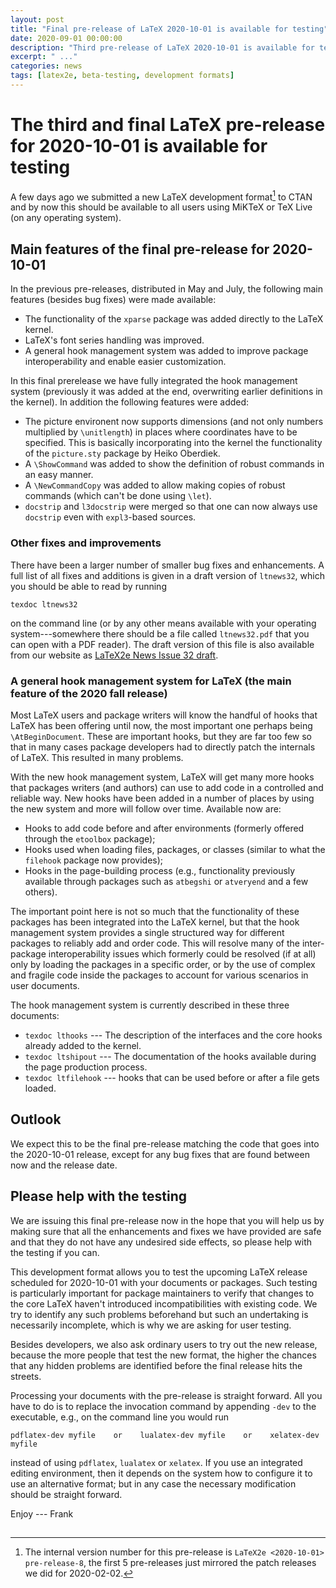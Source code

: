 ```yaml
---
layout: post
title: "Final pre-release of LaTeX 2020-10-01 is available for testing"
date: 2020-09-01 00:00:00
description: "Third pre-release of LaTeX 2020-10-01 is available for testing"
excerpt: " ..."
categories: news
tags: [latex2e, beta-testing, development formats]
---
```


# The third and final LaTeX pre-release for 2020-10-01 is available for testing

A few days ago we submitted a new LaTeX development format[^1] to CTAN
and by now this should be available to all users using MiKTeX or TeX
Live (on any operating system).


## Main features of the final pre-release for 2020-10-01

In the previous pre-releases, distributed in May and July, the following main
features (besides bug fixes) were made available:

  - The functionality of the `xparse` package was added directly to the LaTeX kernel.
  - LaTeX's font series handling was improved.
  - A general hook management system was added to improve package
    interoperability and enable easier customization.

In this final prerelease we have fully integrated the hook management
system (previously it was added at the end, overwriting earlier
definitions in the kernel). In addition the following features were added:

 - The picture environent now supports dimensions (and not only
   numbers multiplied by `\unitlength`) in places where coordinates
   have to be specified. This is basically incorporating into the kernel
   the functionality of the `picture.sty` package by Heiko Oberdiek.
 - A `\ShowCommand` was added to show the definition of robust
   commands in an easy manner.
 - A `\NewCommandCopy` was added to allow making copies of robust
   commands (which can't be done using `\let`).
 - `docstrip` and `l3docstrip` were merged so that one can now always
   use `docstrip` even with `expl3`-based sources.

### Other fixes and improvements

There have been a larger number of smaller bug fixes and enhancements.
A full list of all fixes and additions is given in a draft version of `ltnews32`,
which you should be able to read by running

```
texdoc ltnews32
```

on the command line (or by any other means available with your operating
system---somewhere there should be a file called `ltnews32.pdf` that
you can open with a PDF reader). The draft version of this file is also available from our website as
<a href="{{site.baseurl}}/news/latex2e-news/ltnews32.pdf" target="_blank" onclick="vgwPixelCall('4c0ec6a7a0884b70986328bd5dc816ee');">LaTeX2e News Issue 32 draft</a>.


### A general hook management system for LaTeX (the main feature of the 2020 fall release)

Most LaTeX users and package writers will know the handful of hooks
that LaTeX has been offering until now, the most important one perhaps
being `\AtBeginDocument`. These are important hooks, but they are far
too few so that in many cases package developers had to directly patch
the internals of LaTeX.  This resulted in many problems.


With the new hook management system, LaTeX will get many more hooks
that packages writers (and authors) can use to add code in a
controlled and reliable way.  New hooks have been added in a number of
places by using the new system and more will follow over
time. Available now are:
 - Hooks to add code before and after environments (formerly offered
   through the `etoolbox` package);
 - Hooks used when loading files, packages, or classes (similar to
   what the `filehook` package now provides);
 - Hooks in the page-building process (e.g., functionality previously
   available through packages such as `atbegshi` or `atveryend` and a
   few others).

The important point here is not so much that the functionality of these
packages has been integrated into the LaTeX kernel, but that the
hook management system provides a single structured way for different packages 
to reliably add and order 
code.  This will resolve
many of the inter-package interoperability issues which formerly
could be resolved (if at all) only by loading the packages in a specific order, 
or by the use of complex and fragile code inside the packages to account
for various scenarios in user documents.

The hook management system is currently described in these three documents:

 - `texdoc lthooks`  --- The description of the interfaces and the core
   hooks already added to the kernel.
 - `texdoc ltshipout` --- The documentation of the hooks available
   during the page production process.
 - `texdoc ltfilehook` --- hooks that can be used before or after a file gets loaded. 

## Outlook

We expect this to be the final pre-release matching the code that goes
into the 2020-10-01 release, except for any bug fixes that are found
between now and the release date.




## Please help with the testing

We are issuing this final pre-release now in the hope that you will help us by
making sure that all the enhancements and fixes we have provided are safe and that
they do not have any undesired side effects, so please help with the testing if
you can.

This development format allows you to test the upcoming LaTeX release scheduled
for 2020-10-01 with your documents or packages. Such testing is
particularly important for package maintainers to verify that changes
to the core LaTeX haven't introduced incompatibilities with existing
code. We try to identify any such problems beforehand but such an
undertaking is necessarily incomplete, which is why we are asking for user
testing.

Besides developers, we also ask ordinary users to try out the new
release, because the more people that test the new
format, the higher the chances that any hidden problems are identified
before the final release hits the streets.

Processing your documents with the pre-release is straight forward. All
you have to do is to replace the invocation command by appending
`-dev` to the executable, e.g., on the command line you would run

```
pdflatex-dev myfile    or    lualatex-dev myfile    or    xelatex-dev myfile
```

instead of using `pdflatex`, `lualatex` or `xelatex`. If you use an
integrated editing environment, then it depends on the system 
how to configure it to use an alternative format; but in any case the necessary
modification should be straight forward.




Enjoy --- Frank


[^1]: The internal version number for this pre-release is `LaTeX2e <2020-10-01> pre-release-8`, the first 5 pre-releases just mirrored the patch releases we did for 2020-02-02.

<img src="https://ssl-vg03.met.vgwort.de/na/03770697eae2427c8a6bfe7e9b8ab332" width="1" height="1" alt="">
